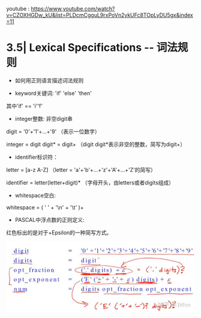 youtube : https://www.youtube.com/watch?v=CZOXHGDw_kU&list=PLDcmCgguL9rxPoVn2ykUFc8TOpLyDU5gx&index=11

# 3.5| Lexical Specifications -- 词法规则

* 如何用正则语言描述词法规则

* keyword关键词: 'if' 'else' 'then'

其中'if' == 'i''f'

* integer整数: 非空digit串

digit = '0'+'1'+...+'9' （表示一位数字）

integer = digit digit* = digit+ （digit digit*表示非空的整数，简写为digit+）

* identifier标识符：

letter = [a-z A-Z] （letter = 'a'+'b'+...+'z'+'A'+...+'Z'的简写）

identifier = letter(letter+digit)* （字母开头，由letters或者digits组成）

* whitespace空白:

whitespace = ( ' ' + '\n' + '\t' )+

* PASCAL中浮点数的正则定义:

红色标出的是对于+Epsilon的一种简写方式。

![avatar](8.jpg)
